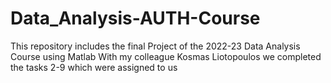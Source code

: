 # Data_Analysis-AUTH-Course
This repository includes the final Project of the 2022-23 Data Analysis Course using Matlab
With my colleague Kosmas Liotopoulos we completed the tasks 2-9 which were assigned to us
